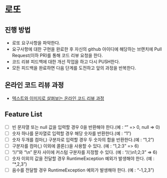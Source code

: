 # 로또
## 진행 방법
* 로또 요구사항을 파악한다.
* 요구사항에 대한 구현을 완료한 후 자신의 github 아이디에 해당하는 브랜치에 Pull Request(이하 PR)를 통해 코드 리뷰 요청을 한다.
* 코드 리뷰 피드백에 대한 개선 작업을 하고 다시 PUSH한다.
* 모든 피드백을 완료하면 다음 단계를 도전하고 앞의 과정을 반복한다.

## 온라인 코드 리뷰 과정
* [텍스트와 이미지로 살펴보는 온라인 코드 리뷰 과정](https://github.com/next-step/nextstep-docs/tree/master/codereview)

## Feature List
- [ ] 빈 문자열 또는 null 값을 입력할 경우 0을 반환해야 한다.(예 : “” => 0, null => 0)
- [ ] 숫자 하나를 문자열로 입력할 경우 해당 숫자를 반환한다.(예 : “1”)
- [ ] 숫자 두개를 컴마(,) 구분자로 입력할 경우 두 숫자의 합을 반환한다.(예 : “1,2”)
- [ ] 구분자를 컴마(,) 이외에 콜론(:)을 사용할 수 있다. (예 : “1,2:3” => 6)
- [ ] “//”와 “\n” 문자 사이에 커스텀 구분자를 지정할 수 있다. (예 : “//;\n1;2;3” => 6)
- [ ] 숫자 이외의 값을 전달할 경우 RuntimeException 예외가 발생해야 한다. (예 : “*,2,3”)
- [ ] 음수를 전달할 경우 RuntimeException 예외가 발생해야 한다. (예 : “-1,2,3”)
